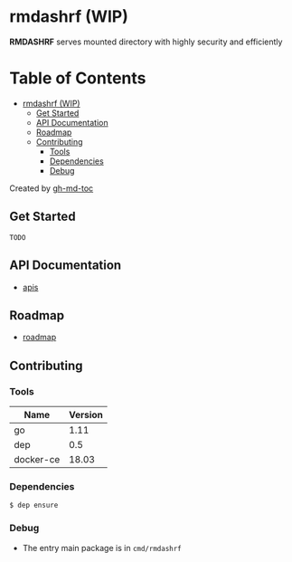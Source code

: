 # rmdashrf (WIP)

**RMDASHRF** serves mounted directory with highly security and efficiently

Table of Contents
=================

   * [rmdashrf (WIP)](#rmdashrf-wip)
      * [Get Started](#get-started)
      * [API Documentation](#api-documentation)
      * [Roadmap](#roadmap)
      * [Contributing](#contributing)
         * [Tools](#tools)
         * [Dependencies](#dependencies)
         * [Debug](#debug)

Created by [gh-md-toc](https://github.com/ekalinin/github-markdown-toc)


## Get Started

```
TODO
```

## API Documentation

- [apis](https://github.com/yuqingc/rmdashrf/blob/master/docs/apis.md)

## Roadmap

- [roadmap](https://github.com/yuqingc/rmdashrf/blob/master/docs/roadmap.md)


## Contributing

### Tools

|Name|Version|
|-|-|
|go|1.11|
|dep|0.5|
|docker-ce|18.03|


### Dependencies

```
$ dep ensure
```

### Debug

- The entry main package is in `cmd/rmdashrf`
